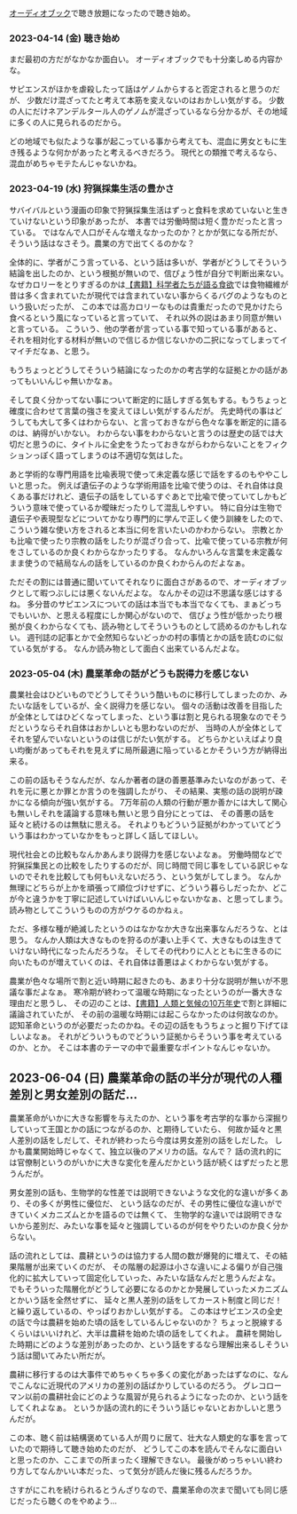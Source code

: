 [オーディオブック](%E3%82%AA%E3%83%BC%E3%83%87%E3%82%A3%E3%82%AA%E3%83%96%E3%83%83%E3%82%AF)で聴き放題になったので聴き始め。

### 2023-04-14 (金) 聴き始め

まだ最初の方だがなかなか面白い。
オーディオブックでも十分楽しめる内容かな。

サピエンスがほかを虐殺したって話はゲノムからすると否定されると思うのだが、
少数だけ混ざってたと考えて本筋を変えないのはおかしい気がする。
少数の人にだけネアンデルタール人のゲノムが混ざっているなら分かるが、その地域に多くの人に見られるのだから。

どの地域でも似たような事が起こっている事から考えても、混血に男女ともに生き残るような何かがあったと考えるべきだろう。
現代との類推で考えるなら、混血がめちゃモテたんじゃないかね。

### 2023-04-19 (水) 狩猟採集生活の豊かさ

サバイバルという漫画の印象で狩猟採集生活はずっと食料を求めていないと生きていけないという印象があったが、
本書では労働時間は短く豊かだったと言っている。
ではなんで人口がそんな増えなかったのか？とかが気になる所だが、
そういう話はなさそう。農業の方で出てくるのかな？

全体的に、学者がこう言っている、という話は多いが、学者がどうしてそういう結論を出したのか、という根拠が無いので、信ぴょう性が自分で判断出来ない。
なぜカロリーをとりすぎるのかは[【書籍】科学者たちが語る食欲](%E3%80%90%E6%9B%B8%E7%B1%8D%E3%80%91%E7%A7%91%E5%AD%A6%E8%80%85%E3%81%9F%E3%81%A1%E3%81%8C%E8%AA%9E%E3%82%8B%E9%A3%9F%E6%AC%B2)では食物繊維が昔は多く含まれていたが現代では含まれていない事からくるバグのようなものという扱いだったが、
この本では高カロリーなものは貴重だったので見かけたら食べるという風になっていると言っていて、
それ以外の説はあまり同意が無いと言っている。
こういう、他の学者が言っている事で知っている事があると、それを相対化する材料が無いので信じるか信じないかの二択になってしまってイマイチだなぁ、と思う。

もうちょっとどうしてそういう結論になったのかの考古学的な証拠とかの話があってもいいんじゃ無いかなぁ。

そして良く分かってない事について断定的に話しすぎる気もする。もうちょっと確度に合わせて言葉の強さを変えてほしい気がするんだが。
先史時代の事はどうしても大して多くはわからない、と言っておきながら色々な事を断定的に語るのは、納得がいかない。
わからない事をわからないと言うのは歴史の話では大切だと思うのに、タイトルに全史をうたっておきながらわからないことをフィクションっぽく語ってしまうのは不適切な気はした。

あと学術的な専門用語を比喩表現で使って未定義な感じで話をするのもややこしいと思った。
例えば遺伝子のような学術用語を比喩で使うのは、それ自体は良くある事だけれど、遺伝子の話をしているすぐあとで比喩で使っていてしかもどういう意味で使っているか曖昧だったりして混乱しやすい。
特に自分は生物で遺伝子や表現型などについてかなり専門的に学んで正しく使う訓練をしたので、こういう雑な使い方をされると本当に何を言いたいのかわからない。
宗教とかも比喩で使ったり宗教の話をしたりが混ざり合って、比喩で使っている宗教が何をさしているのか良くわからなかったりする。
なんかいろんな言葉を未定義なまま使うので結局なんの話をしているのか良くわからんのだよなぁ。

ただその割には普通に聞いていてそれなりに面白さがあるので、オーディオブックとして暇つぶしには悪くないんだよな。
なんかその辺は不思議な感じはするね。
多分昔のサピエンスについての話は本当でも本当でなくても、まぁどっちでもいいか、と思える程度にしか関心がないので、
信ぴょう性が低かったり根拠が良くわからなくても、読み物としてそういうものとして読めるのかもしれない。
週刊誌の記事とかで全然知らないどっかの村の事情とかの話を読むのに似ている気がする。
なんか読み物として面白く出来ているんだよな。

### 2023-05-04 (木) 農業革命の話がどうも説得力を感じない

農業社会はひどいものでどうしてそういう酷いものに移行してしまったのか、みたいな話をしているが、全く説得力を感じない。
個々の活動は改善を目指したが全体としてはひどくなってしまった、という事は割と見られる現象なのでそうだというならそれ自体はおかしいとも思わないのだが、
当時の人が全体としてそれを望んでいないというのは信じがたい気がする。
どちらかといえばより良い均衡があってもそれを見えずに局所最適に陥っているとかそういう方が納得出来る。

この前の話もそうなんだが、なんか著者の謎の善悪基準みたいなのがあって、それを元に悪とか罪とか言うのを強調したがり、
その結果、実態の話の説明が疎かになる傾向が強い気がする。
7万年前の人類の行動が悪か善かには大して関心も無いしそれを議論する意味も無いと思う自分にとっては、
その善悪の話を延々と続けるのは無駄に思える。
それよりもどういう証拠がわかっていてどういう事はわかっていなかをもっと詳しく話してほしい。

現代社会との比較もなんかあんまり説得力を感じないよなぁ。
労働時間などで狩猟採集民との比較をしたりするのだが、同じ時間で同じ事をしている訳じゃないのでそれを比較しても何もいえないだろう、という気がしてしまう。
なんか無理にどちらが上かを頑張って順位づけせずに、どういう暮らしだったか、どこが今と違うかを丁寧に記述していけばいいんじゃないかなぁ、と思ってしまう。
読み物としてこういうものの方がウケるのかねぇ。

ただ、多様な種が絶滅したというのはなかなか大きな出来事なんだろうな、とは思う。
なんか人類は大きなものを狩るのが凄い上手くて、大きなものは生きていけない時代になったんだろうな。
そしてその代わりに人とともに生きるのに向いたものが増えていくのは、それ自体は善悪はよくわからない気がする。

農業が色々な場所で割と近い時期に起きたのも、あまり十分な説明が無いが不思議な事だよなぁ。
寒冷期が終わって温暖な時期になったというのが一番大きな理由だと思うし、
その辺のことは、[【書籍】人類と気候の10万年史](%E3%80%90%E6%9B%B8%E7%B1%8D%E3%80%91%E4%BA%BA%E9%A1%9E%E3%81%A8%E6%B0%97%E5%80%99%E3%81%AE10%E4%B8%87%E5%B9%B4%E5%8F%B2)で割と詳細に議論されていたが、
その前の温暖な時期には起こらなかったのは何故なのか。
認知革命というのが必要だったのかね。その辺の話をもうちょっと掘り下げてほしいよなぁ。
それがどういうものでどういう証拠からそういう事を考えているのか、とか。
そこは本書のテーマの中で最重要なポイントなんじゃないか。

## 2023-06-04 (日) 農業革命の話の半分が現代の人種差別と男女差別の話だ…

農業革命がいかに大きな影響を与えたのか、という事を考古学的な事から深掘りしていって王国とかの話につながるのか、と期待していたら、
何故か延々と黒人差別の話をしだして、それが終わったら今度は男女差別の話をしだした。
しかも農業開始時じゃなくて、独立以後のアメリカの話。なんで？
話の流れ的には官僚制というのがいかに大きな変化を産んだかという話が続くはずだったと思うんだが。

男女差別の話も、生物学的な性差では説明できないような文化的な違いが多くあり、その多くが男性に優位だ、
という話なのだが、その男性に優位な違いができていくメカニズムとかを語るのでは無くて、
生物学的な違いでは説明できないから差別だ、みたいな事を延々と強調しているのが何をやりたいのか良く分からない。

話の流れとしては、農耕というのは協力する人間の数が爆発的に増えて、その結果階層が出来ていくのだが、
その階層の起源は小さな違いによる偏りが自己強化的に拡大していって固定化していった、みたいな話なんだと思うんだよな。
でもそういった階層化がどうして必要になるのかとか発展していったメカニズムとかいう話を全然せずに、
延々と黒人差別の話をしてカースト制度と同じだ！と繰り返しているの、やっぱりおかしい気がする。
この本はサピエンスの全史の話で今は農耕を始めた頃の話をしているんじゃないのか？
ちょっと脱線するくらいはいいけれど、大半は農耕を始めた頃の話をしてくれよ。
農耕を開始した時期にどのような差別があったのか、という話をするなら理解出来るしそういう話は聞いてみたい所だが。

農耕に移行するのは大事件でめちゃくちゃ多くの変化があったはずなのに、なんでこんなに近現代のアメリカの差別の話ばかりしているのだろう。
グレコローマン以前の農耕社会にどのような風習が見られるようになったのか、という話をしてくれよなぁ。
というか話の流れ的にそういう話じゃないとおかしいと思うんだが。

この本、聴く前は結構褒めている人が周りに居て、壮大な人類史的な事を言っていたので期待して聴き始めたのだが、
どうしてこの本を読んでそんなに面白いと思ったのか、ここまでの所まったく理解できない。
最後がめっちゃいい終わり方してなんかいい本だった、って気分が読んだ後に残るんだろうか。

さすがにこれを続けられるとうんざりなので、農業革命の次まで聞いても同じ感じだったら聴くのをやめよう…